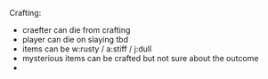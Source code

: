 Crafting:

- craefter can die from crafting
- player can die on slaying tbd
- items can be w:rusty / a:stiff / j:dull
- mysterious items can be crafted but not sure about the outcome
- 